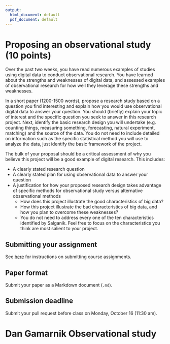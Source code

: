 ```yaml
---
output:
  html_document: default
  pdf_document: default
---
```

# Proposing an observational study (10 points)

Over the past two weeks, you have read numerous examples of studies using digital data to conduct observational research. You have learned about the strengths and weaknesses of digital data, and assessed examples of observational research for how well they leverage these strengths and weaknesses.

In a short paper (1200-1500 words), propose a research study based on a question you find interesting and explain how you would use observational digital data to answer your question. You should (briefly) explain your topic of interest and the specific question you seek to answer in this research project. Next, identify the basic research design you will undertake (e.g. counting things, measuring something, forecasting, natural experiment, matching) and the source of the data. You do not need to include detailed on information such as the specific statistical method you will use to analyze the data, just identify the basic framework of the project.

The bulk of your proposal should be a critical assessment of why you believe this project will be a good example of digital research. This includes:

* A clearly stated research question
* A clearly stated plan for using observational data to answer your question
* A justification for how your proposed research design takes advantage of specific methods for observational study versus alternative observational methods
    * How does this project illustrate the good characteristics of big data?
    * How this project illustrate the bad characteristics of big data, and how you plan to overcome these weaknesses?
    * You do not need to address every one of the ten characteristics identified by Salganik. Feel free to focus on the characteristics you think are most salient to your project.

## Submitting your assignment

See [here](../students/) for instructions on submitting course assignments.

## Paper format

Submit your paper as a Markdown document (`.md`).

## Submission deadline

Submit your pull request before class on Monday, October 16 (11:30 am).


# Dan Gamarnik Observational study 






